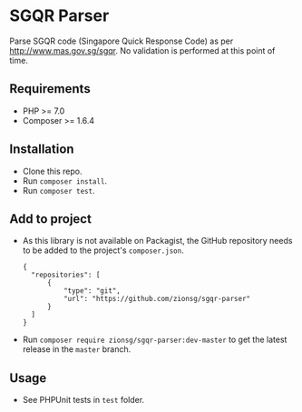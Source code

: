 # SGQR Parser

Parse SGQR code (Singapore Quick Response Code) as per http://www.mas.gov.sg/sgqr.
No validation is performed at this point of time.

## Requirements
- PHP >= 7.0
- Composer >= 1.6.4

## Installation
- Clone this repo.
- Run `composer install`.
- Run `composer test`.

## Add to project
- As this library is not available on Packagist, the GitHub repository needs to be added to the
  project's `composer.json`.

  ```
  {
    "repositories": [
        {
            "type": "git",
            "url": "https://github.com/zionsg/sgqr-parser"
        }
    ]
  }
  ```
- Run `composer require zionsg/sgqr-parser:dev-master` to get the latest release in the `master` branch.

## Usage
- See PHPUnit tests in `test` folder.
